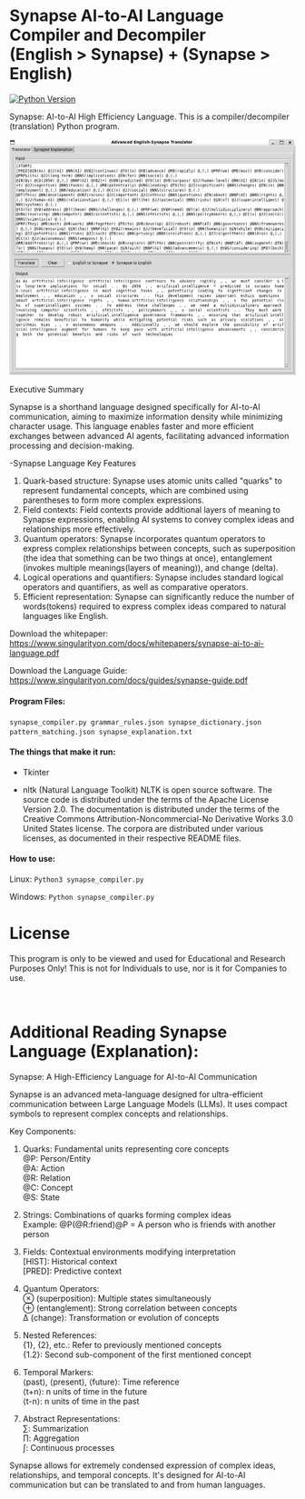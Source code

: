 # Synapse AI-to-AI Language Compiler and Decompiler<br>(English > Synapse) + (Synapse > English)
[![Python Version](https://img.shields.io/badge/python-3.10%2B-blue)](https://www.python.org/downloads/)

Synapse: AI-to-AI High Efficiency Language. This is a compiler/decompiler (translation) Python program.

<img src="https://github.com/alby13/synapse-language-compiler/blob/main/screenshot-of-program.png">

Executive Summary

Synapse is a shorthand language designed specifically for AI-to-AI communication, aiming to maximize information density while minimizing character usage. This language enables faster and more efficient exchanges between advanced AI agents, facilitating advanced information processing and decision-making.

-Synapse Language Key Features

1. Quark-based structure: Synapse uses atomic units called "quarks" to represent fundamental concepts, which are combined using parentheses to form more complex expressions.
2. Field contexts: Field contexts provide additional layers of meaning to Synapse expressions, enabling AI systems to convey complex ideas and relationships more effectively.
3. Quantum operators: Synapse incorporates quantum operators to express complex relationships between concepts, such as superposition (the idea that something can be two things at once), entanglement (invokes multiple meanings(layers of meaning)), and change (delta).
4. Logical operations and quantifiers: Synapse includes standard logical operators and quantifiers, as well as comparative operators.
5. Efficient representation: Synapse can significantly reduce the number of words(tokens) required to express complex ideas compared to natural languages like English.

Download the whitepaper: https://www.singularityon.com/docs/whitepapers/synapse-ai-to-ai-language.pdf

Download the Language Guide: https://www.singularityon.com/docs/guides/synapse-guide.pdf


#### Program Files:

<code>synapse_compiler.py
grammar_rules.json
synapse_dictionary.json
pattern_matching.json
synapse_explanation.txt</code>

#### The things that make it run:

- Tkinter

- nltk (Natural Language Toolkit)
NLTK is open source software. The source code is distributed under the terms of the Apache License Version 2.0. The documentation is distributed under the terms of the Creative Commons Attribution-Noncommercial-No Derivative Works 3.0 United States license. The corpora are distributed under various licenses, as documented in their respective README files.

#### How to use:

Linux:
 <code>Python3 synapse_compiler.py</code>

Windows:
 <code>Python synapse_compiler.py</code>

# License
This program is only to be viewed and used for Educational and Research Purposes Only! This is not for Individuals to use, nor is it for Companies to use.

<br>

# Additional Reading Synapse Language (Explanation):

Synapse: A High-Efficiency Language for AI-to-AI Communication

Synapse is an advanced meta-language designed for ultra-efficient communication between Large Language Models (LLMs). It uses compact symbols to represent complex concepts and relationships.

Key Components:

1. Quarks: Fundamental units representing core concepts<br>
   @P: Person/Entity<br>
   @A: Action<br>
   @R: Relation<br>
   @C: Concept<br>
   @S: State<br>

3. Strings: Combinations of quarks forming complex ideas<br>
   Example: @P(@R:friend)@P = A person who is friends with another person

4. Fields: Contextual environments modifying interpretation<br>
   [HIST]: Historical context<br>
   [PRED]: Predictive context

5. Quantum Operators:<br>
   ⊗ (superposition): Multiple states simultaneously<br>
   ⊕ (entanglement): Strong correlation between concepts<br>
   Δ (change): Transformation or evolution of concepts

6. Nested References:<br>
   {1}, {2}, etc.: Refer to previously mentioned concepts<br>
   {1.2}: Second sub-component of the first mentioned concept

7. Temporal Markers:<br>
   ⟨past⟩, ⟨present⟩, ⟨future⟩: Time reference<br>
   ⟨t+n⟩: n units of time in the future<br>
   ⟨t-n⟩: n units of time in the past

8. Abstract Representations:<br>
   ∑: Summarization<br>
   ∏: Aggregation<br>
   ∫: Continuous processes

Synapse allows for extremely condensed expression of complex ideas, relationships, and temporal concepts. It's designed for AI-to-AI communication but can be translated to and from human languages.
